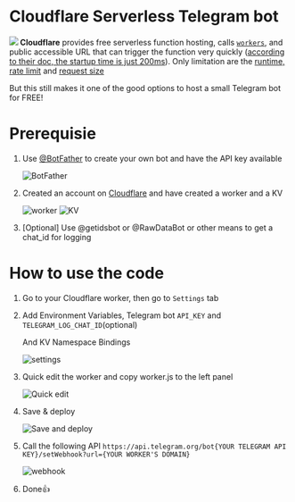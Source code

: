# Cloudflare Serverless Telegram bot

**![](https://s2.googleusercontent.com/s2/favicons?domain_url=developers.cloudflare.com) Cloudflare** provides free serverless function hosting, calls [`workers`](https://developers.cloudflare.com/workers/), and public accessible URL that can trigger the function very quickly ([according to their doc, the startup time is just 200ms](https://developers.cloudflare.com/workers/platform/limits#account-plan-limits)). Only limitation are the [runtime, rate limit](https://developers.cloudflare.com/workers/platform/limits#worker-limits) and [request size](https://developers.cloudflare.com/workers/platform/limits#request-limits)

But this still makes it one of the good options to host a small Telegram bot for FREE!

# Prerequisie

1. Use [@BotFather](https://t.me/BotFather) to create your own bot and have the API key available

   <img alt="BotFather" src="https://user-images.githubusercontent.com/4518597/228850224-f7c66aac-47b9-472c-94c5-1b690a1b8a7c.png">
   
2. Created an account on [Cloudflare](dash.cloudflare.com) and have created a worker and a KV

   <img alt="worker" src="https://user-images.githubusercontent.com/4518597/228850967-e85bba97-a8bc-4290-b9d0-1cd6868f4bb2.png">
   
   <img alt="KV" src="https://user-images.githubusercontent.com/4518597/228852192-8e9e9167-3d55-4e1c-b032-3a98f62882a5.png">
   
3. [Optional] Use @getidsbot or @RawDataBot or other means to get a chat_id for logging

# How to use the code

1. Go to your Cloudflare worker, then go to `Settings` tab

2. Add Environment Variables, Telegram bot `API_KEY` and `TELEGRAM_LOG_CHAT_ID`(optional)

   And KV Namespace Bindings
   
   <img alt="settings" src="https://user-images.githubusercontent.com/4518597/228852866-fde9d590-ff42-413c-9675-fb6c38104a8d.png">
   
3. Quick edit the worker and copy worker.js to the left panel

   <img alt="Quick edit" src="https://user-images.githubusercontent.com/4518597/228857719-37f5b898-8dcb-49e7-a86b-95c8203fdea1.png">
   
4. Save & deploy

   <img alt="Save and deploy" src="https://user-images.githubusercontent.com/4518597/228857895-9821b62c-720e-4737-b36a-a14e6392f943.png">

5. Call the following API `https://api.telegram.org/bot{YOUR TELEGRAM API KEY}/setWebhook?url={YOUR WORKER'S DOMAIN}`
   
   <img alt="webhook" src="https://user-images.githubusercontent.com/4518597/228856339-5f57c2a3-8ecf-4152-8e47-d55e05a56e63.png">

6. Done👍

